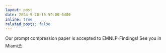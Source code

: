 ```yaml
---
layout: post
date: 2024-9-20 15:59:00-0400
inline: true
related_posts: false
---
```


Our prompt compression paper is accepted to EMNLP-Findings! See you in Miami⛱️